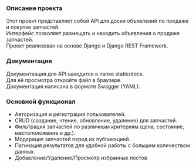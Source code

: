 ### Описание проекта

Этот проект представляет собой API для доски объявлений по продаже и покупке запчастей.<br>
Интерфейс позволяет размещать и находить объявления о продаже запчастей.<br>
Проект реализован на основе Django и Django REST Framework.

### Документация

Документаация для API находится в папке static/docs.<br>
Для её просмотра откройте файл в браузере.<br>
Документация написана в формате Swagger (YAML).

### Основной функционал

* Авторизация и регистрация пользователей.
* CRUD (создание, чтение, обновление, удаление) для запчастей.
* Фильтрация запчастей по различным критериям (цена, состояние, местоположение и др.).
* Модерация запчастей перед их публикацией.
* Пагинация результатов для удобной работы с большим количеством данных.
* Добавление/Удаление/Просмотр избранных постов